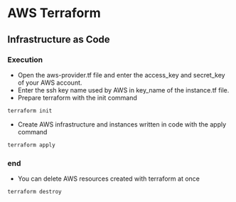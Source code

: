 # AWS Terraform

## Infrastructure as Code

### Execution

* Open the aws-provider.tf file and enter the access_key and secret_key of your AWS account.
* Enter the ssh key name used by AWS in key_name of the instance.tf file.
* Prepare terraform with the init command

```bash
terraform init
```

* Create AWS infrastructure and instances written in code with the apply command

```bash
terraform apply
```

### end

* You can delete AWS resources created with terraform at once

```bash
terraform destroy
```